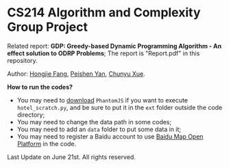 # CS214 Algorithm and Complexity Group Project
Related report: **GDP: Greedy-based Dynamic Programming Algorithm - An effect solution to ODRP Problems**; The report is "Report.pdf" in this repository.

Author: [Hongjie Fang](https://github.com/Galaxies99), [Peishen Yan](https://github.com/KoalaYan), [Chunyu Xue](https://github.com/DicardoX).

**How to run the codes?**

- You may need to [download](https://phantomjs.org/download.html) `PhantomJS` if you want to execute `hotel_scratch.py`, and be sure to put it in the `ext` folder outside the code directory;
- You may need to change the data path in some codes;
- You may need to add an `data` folder to put some data in it;
- You may need to register a Baidu account to use [Baidu Map Open Platform](http://lbsyun.baidu.com/) in the code.



Last Update on June 21st. All rights reserved.